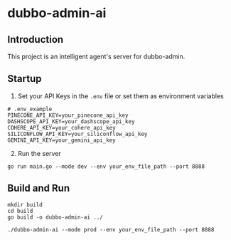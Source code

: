 # dubbo-admin-ai
## Introduction

This project is an intelligent agent's server for dubbo-admin.


## Startup
1. Set your API Keys in the `.env` file or set them as environment variables
```shell
# .env_example
PINECONE_API_KEY=your_pinecone_api_key
DASHSCOPE_API_KEY=your_dashscope_api_key
COHERE_API_KEY=your_cohere_api_key
SILICONFLOW_API_KEY=your_siliconflow_api_key
GEMINI_API_KEY=your_gemini_api_key
```

2. Run the server
```shell
go run main.go --mode dev --env your_env_file_path --port 8888
```

## Build and Run
```shell
mkdir build
cd build
go build -o dubbo-admin-ai ../

./dubbo-admin-ai --mode prod --env your_env_file_path --port 8888
```
